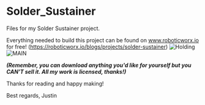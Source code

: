# Solder_Sustainer
Files for my Solder Sustainer project.

Everything needed to build this project can be found on www.roboticworx.io for free! (https://roboticworx.io/blogs/projects/solder-sustainer)
![Holding](https://github.com/user-attachments/assets/4fd668cd-7b3f-4bd0-9ab3-5c174ba9b370)
![MAIN](https://github.com/user-attachments/assets/c780f081-1b35-4a9a-b309-f946fe053929)

**_(Remember, you can download anything you'd like for yourself but you CAN'T sell it. All my work is licensed, thanks!)_**

Thanks for reading and happy making!

Best regards,
Justin
